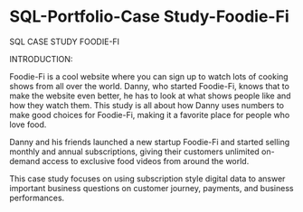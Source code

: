 # SQL-Portfolio-Case Study-Foodie-Fi
SQL CASE STUDY FOODIE-FI

INTRODUCTION:

Foodie-Fi is a cool website where you can sign up to watch lots of cooking shows from all over the world. Danny, who started Foodie-Fi, knows that to make the website even better, he has to look at what shows people like and how they watch them. This study is all about how Danny uses numbers to make good choices for Foodie-Fi, making it a favorite place for people who love food.

Danny and his friends launched a new startup Foodie-Fi and started selling monthly and annual subscriptions, giving their customers unlimited on-demand access to exclusive food videos from around the world.

This case study focuses on using subscription style digital data to answer important business questions on customer journey, payments, and business performances.

